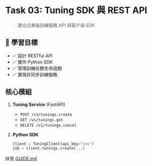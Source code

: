 # Task 03: Tuning SDK 與 REST API

> 建立企業級訓練服務 API 與客戶端 SDK

## 🎯 學習目標

- ✅ 設計 RESTful API
- ✅ 實作 Python SDK
- ✅ 管理訓練任務生命週期
- ✅ 實現非同步訓練服務

## 核心模組

1. **Tuning Service** (FastAPI)
   - `POST /v1/tunings.create`
   - `GET /v1/tunings.get`
   - `DELETE /v1/tunings.cancel`

2. **Python SDK**
   ```python
   client = TuningClient(api_key="xxx")
   job = client.tunings.create(...)
   ```

詳見 [GUIDE.md](GUIDE.md)
